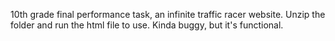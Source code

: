 10th grade final performance task, an infinite traffic racer website. Unzip the folder and run the html file to use. Kinda buggy, but it's functional.
